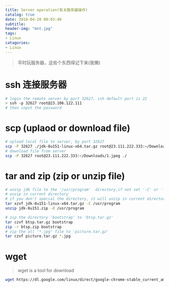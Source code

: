 ```yaml
---
title: Server operation(有关服务器操作)
catalog: true
date: 2018-04-28 00:03:40
subtitle:
header-img: "mnt.jpg"
tags:
- Linux
catagories:
- Linux
---
```

> 平时玩服务器，这些个东西得记下来(我懒)

# ssh 连接服务器
```bash
# login the remote server by port 32627, ssh default port is 22
> ssh -p 32627 root@23.106.122.111
# then input the password
```

# scp (uplaod or download file)
```bash
# upload local file to server, by port 32627
scp -P 32627 ./jdk-8u151-linux-x64.tar.gz root@23.111.222.333:~/Downloads
# download file from server
scp -P 32627 root@23.111.222.333:~/Downloads/1.jpeg ./
```

# tar and zip (zip or unzip file)

```bash
# unzip jdk file to the '/usr/program'  directory,if not set '-C' or '-d' means
# unzip in current directory
# if you don't special the directory, it will unzip in current directory
tar xzvf jdk-8u151-linux-x64.tar.gz -C /usr/program
unzip jdk-8u151.zip -d /usr/program

# zip the directory 'bootstrap' to 'btsp.tar.gz'
tar czvf btsp.tar.gz bootstrap
zip -r btsp.zip bootstrap
# zip the all '*.jpg' file to 'picture.tar.gz'
tar czvf picture.tar.gz *.jpg
```
# wget 

> wget is a tool for download

```bash
wget https://dl.google.com/linux/direct/google-chrome-stable_current_amd64.deb
```